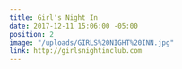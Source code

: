 ```yaml
---
title: Girl's Night In
date: 2017-12-11 15:06:00 -05:00
position: 2
image: "/uploads/GIRLS%20NIGHT%20INN.jpg"
link: http://girlsnightinclub.com
---
```


